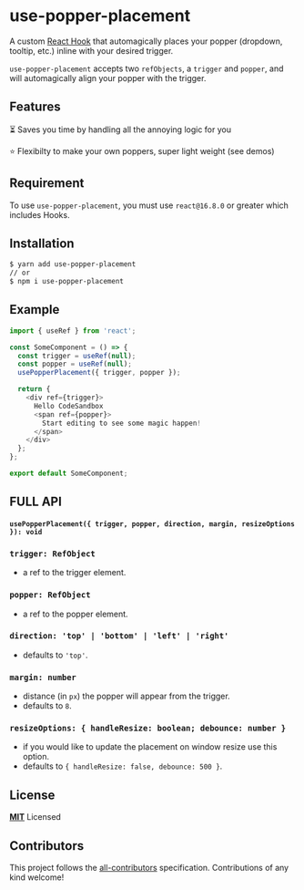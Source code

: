# use-popper-placement

A custom [React Hook](https://reactjs.org/docs/hooks-overview.html) that automagically places your popper (dropdown, tooltip, etc.) inline with your desired trigger.

`use-popper-placement` accepts two `refObjects`, a `trigger` and `popper`,
and will automagically align your popper with the trigger.

## Features

⏳ Saves you time by handling all the annoying logic for you

⭐️ Flexibilty to make your own poppers, super light weight (see demos)

## Requirement

To use `use-popper-placement`, you must use `react@16.8.0` or greater which includes Hooks.

## Installation

```sh
$ yarn add use-popper-placement
// or
$ npm i use-popper-placement
```

## Example

```js
import { useRef } from 'react';

const SomeComponent = () => {
  const trigger = useRef(null);
  const popper = useRef(null);
  usePopperPlacement({ trigger, popper });

  return {
    <div ref={trigger}>
      Hello CodeSandbox
      <span ref={popper}>
        Start editing to see some magic happen!
      </span>
    </div>
  };
};

export default SomeComponent;
```

## FULL API

#### `usePopperPlacement({ trigger, popper, direction, margin, resizeOptions }): void`

### `trigger: RefObject`

- a ref to the trigger element.

### `popper: RefObject`

- a ref to the popper element.

### `direction: 'top' | 'bottom' | 'left' | 'right'`

- defaults to `'top'`.

### `margin: number`

- distance (in `px`) the popper will appear from the trigger.
- defaults to `8`.

### `resizeOptions: { handleResize: boolean; debounce: number }`

- if you would like to update the placement on window resize use this option.
- defaults to `{ handleResize: false, debounce: 500 }`.

## License

**[MIT](LICENSE)** Licensed

## Contributors

This project follows the [all-contributors](https://github.com/all-contributors/all-contributors) specification. Contributions of any kind welcome!
